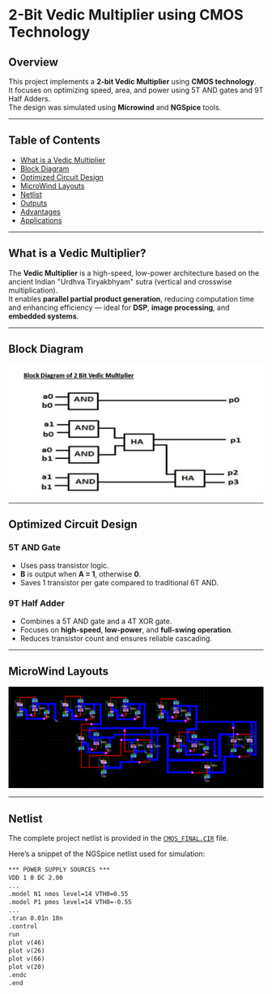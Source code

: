 # 2-Bit Vedic Multiplier using CMOS Technology

## Overview
This project implements a **2-bit Vedic Multiplier** using **CMOS technology**.  
It focuses on optimizing speed, area, and power using 5T AND gates and 9T Half Adders.  
The design was simulated using **Microwind** and **NGSpice** tools.

---

## Table of Contents
- [What is a Vedic Multiplier](#what-is-a-vedic-multiplier)
- [Block Diagram](#block-diagram)
- [Optimized Circuit Design](#optimized-circuit-design)
- [MicroWind Layouts](#microwind-layouts)
- [Netlist](#netlist)
- [Outputs](#outputs)
- [Advantages](#advantages)
- [Applications](#applications)

---

## What is a Vedic Multiplier?

The **Vedic Multiplier** is a high-speed, low-power architecture based on the ancient Indian "Urdhva Tiryakbhyam" sutra (vertical and crosswise multiplication).  
It enables **parallel partial product generation**, reducing computation time and enhancing efficiency — ideal for **DSP**, **image processing**, and **embedded systems**.

---

## Block Diagram

<!-- Insert Block Diagram Image here -->
![Block Diagram](IMAGES/BLOCK_DIAGRAM.png)

---

## Optimized Circuit Design

### 5T AND Gate
- Uses pass transistor logic.
- **B** is output when **A = 1**, otherwise **0**.
- Saves 1 transistor per gate compared to traditional 6T AND.

### 9T Half Adder
- Combines a 5T AND gate and a 4T XOR gate.
- Focuses on **high-speed**, **low-power**, and **full-swing operation**.
- Reduces transistor count and ensures reliable cascading.

---

## MicroWind Layouts

<!-- Insert Layout Images here -->
![Microwind Layout 1](IMAGES/MICROWIND_LAYOUT.png)

---

## Netlist

The complete project netlist is provided in the [`CMOS_FINAL.CIR`](/CMOS_FINAL.CIR) file.

Here’s a snippet of the NGSpice netlist used for simulation:

```plaintext
*** POWER SUPPLY SOURCES ***
VDD 1 0 DC 2.00
...
.model N1 nmos level=14 VTH0=0.55
.model P1 pmos level=14 VTH0=-0.55
...
.tran 0.01n 10n
.control
run
plot v(46)
plot v(26)
plot v(66)
plot v(20)
.endc
.end
